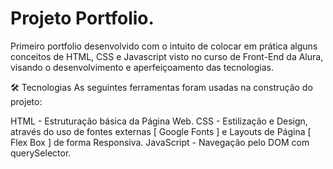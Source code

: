 
# Projeto Portfolio.

Primeiro portfolio desenvolvido com o intuito de colocar em prática alguns conceitos de HTML, CSS e Javascript visto no curso de Front-End da Alura, visando o desenvolvimento e aperfeiçoamento das tecnologias.


🛠 Tecnologias
As seguintes ferramentas foram usadas na construção do projeto:

HTML - Estruturação básica da Página Web.
CSS - Estilização e Design, através do uso de fontes externas [ Google Fonts ] e Layouts de Página [ Flex Box ] de forma Responsiva.
JavaScript - Navegação pelo DOM com querySelector.


